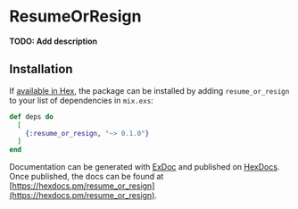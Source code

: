 # ResumeOrResign

**TODO: Add description**

## Installation

If [available in Hex](https://hex.pm/docs/publish), the package can be installed
by adding `resume_or_resign` to your list of dependencies in `mix.exs`:

```elixir
def deps do
  [
    {:resume_or_resign, "~> 0.1.0"}
  ]
end
```

Documentation can be generated with [ExDoc](https://github.com/elixir-lang/ex_doc)
and published on [HexDocs](https://hexdocs.pm). Once published, the docs can
be found at [https://hexdocs.pm/resume_or_resign](https://hexdocs.pm/resume_or_resign).

